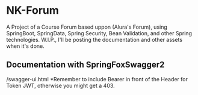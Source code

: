 # NK-Forum
A Project of a Course Forum based uppon (Alura's Forum), using SpringBoot, SpringData, Spring Security, Bean Validation, and other Spring technologies.
W.I.P., I'll be posting the documentation and other assets when it's done.

## Documentation with SpringFoxSwagger2
/swagger-ui.html
*Remember to include Bearer in front of the Header for Token JWT, otherwise you might get a 403.


